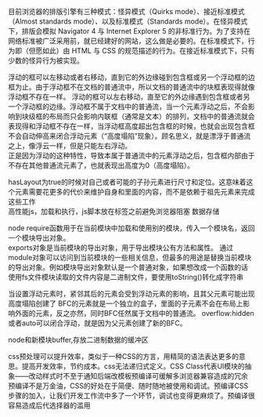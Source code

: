 目前浏览器的排版引擎有三种模式：怪异模式（Quirks mode）、接近标准模式（Almost standards mode）、以及标准模式（Standards mode）。在怪异模式下，排版会模拟 Navigator 4 与 Internet Explorer 5 的非标准行为。为了支持在网络标准被广泛采用前，就已经建好的网站，这么做是必要的。在标准模式下，行为即（但愿如此）由 HTML 与 CSS 的规范描述的行为。在接近标准模式下，只有少数的怪异行为被实现。  

浮动的框可以左移动或者右移动，直到它的外边缘碰到包含框或另一个浮动框的边框为止。由于浮动框不在文档的普通流中，所以文档的普通流中的块框表现得就像浮动框不存在一样。  浮动的框可以左右移动，直至它的外边缘遇到包含框或者另一个浮动框的边缘。浮动框不属于文档中的普通流，当一个元素浮动之后，不会影响到块级框的布局而只会影响内联框（通常是文本）的排列，文档中的普通流就会表现得和浮动框不存在一样，当浮动框高度超出包含框的时候，也就会出现包含框不会自动伸高来闭合浮动元素（“高度塌陷”现象）。顾名思义，就是漂浮于普通流之上，像浮云一样，但是只能左右浮动。  
正是因为浮动的这种特性，导致本属于普通流中的元素浮动之后，包含框内部由于不存在其他普通流元素了，也就表现出高度为0（高度塌陷）。  

hasLayout为true的时候对自己或者可能的子孙元素进行尺寸和定位。这意味着这个元素需要花更多的代价来维护自身和里面的内容，而不是依赖于祖先元素来完成这些工作  
高性能js，加载和执行，js脚本放在</body>标签之前避免浏览器阻塞  数据存储  

node
require函数用于在当前模块中加载和使用别的模块，传入一个模块名，返回一个模块导出对象。  
exports对象是当前模块的导出对象，用于导出模块公有方法和属性。
通过module对象可以访问到当前模块的一些相关信息，但最多的用途是替换当前模块的导出对象。例如模块导出对象默认是一个普通对象，如果想改成一个函数的话  
使用fs文件模块读取的文件内容是二进制文件，要使用toString()转化成字符串  

当设置浮动元素时，紧邻其后的元素会受到浮动元素的影响，且其父元素可能出现高度塌陷创建了 BFC的元素就是一个独立的盒子，里面的子元素不会在布局上影响外面的元素，反之亦然，同时BFC任然属于文档中的普通流。
overflow:hidden或者auto可以闭合浮动，就是因为父元素创建了新的BFC。   

node和新模块buffer,存放二进制数据的缓冲区  

css预处理可以提升效率，类似于一种CSS的方言，用精简的语法表达更多的意思。提高开发效率，节约成本。css无法递归式定义。CSS Class代表UI模块的抽象——改动样式时不至于通知后端改模板预编译可缓解多浏览器兼容造成的冗余
预编译不是万金油，CSS的好处在于简便、随时随地被使用和调试。预编译CSS步骤的加入，让我们开发工作流中多了一个环节，调试也变得更麻烦了。预编译很容易造成后代选择器的滥用



